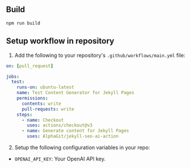 ## Build

```
npm run build
```

## Setup workflow in repository

1. Add the following to your repository's `.github/workflows/main.yml` file:

```yaml
on: [pull_request]

jobs:
  test:
    runs-on: ubuntu-latest
    name: Test Content Generator for Jekyll Pages
    permissions:
      contents: write
      pull-requests: write
    steps:
      - name: Checkout
        uses: actions/checkout@v3
      - name: Generate content for Jekyll Pages
        uses: AlphaGit/jekyll-seo-ai-action
```

2. Setup the following configuration variables in your repo:

- `OPENAI_API_KEY`: Your OpenAI API key.
